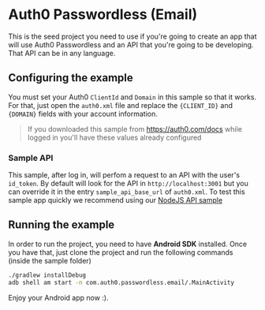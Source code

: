 # Auth0 Passwordless (Email)

This is the seed project you need to use if you're going to create an app that will use Auth0 Passwordless and an API that you're going to be developing. That API can be in any language.

## Configuring the example

You must set your Auth0 `ClientId` and `Domain` in this sample so that it works. For that, just open the `auth0.xml` file and replace the `{CLIENT_ID}` and `{DOMAIN}` fields with your account information.
> If you downloaded this sample from https://auth0.com/docs while logged in you'll have these values already configured

### Sample API

This sample, after log in, will perfom a request to an API with the user's `id_token`. By default will look for the API in `http://localhost:3001` but you can override it in the entry `sample_api_base_url` of `auth0.xml`. 
To test this sample app quickly we recommend using our [NodeJS API sample](https://github.com/auth0/node-auth0/tree/master/examples/nodejs-api)

## Running the example

In order to run the project, you need to have **Android SDK** installed.
Once you have that, just clone the project and run the following commands (inside the sample folder)

```bash
./gradlew installDebug
adb shell am start -n com.auth0.passwordless.email/.MainActivity 
```

Enjoy your Android app now :).
